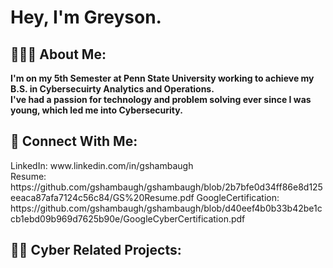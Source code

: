 <h1>Hey, I'm Greyson.
  
<h2>👱🏽‍♂️ About Me: </h2>
<b>I'm on my 5th Semester at Penn State University working to achieve my B.S. in Cybersecuirty Analytics and Operations.<br>
I've had a passion for technology and problem solving ever since I was young, which led me into Cybersecurity. </b>
<h2>📲 Connect With Me: </h2>
LinkedIn: www.linkedin.com/in/gshambaugh <br>
Resume: https://github.com/gshambaugh/gshambaugh/blob/2b7bfe0d34ff86e8d125eeaca87afa7124c56c84/GS%20Resume.pdf
GoogleCertification: https://github.com/gshambaugh/gshambaugh/blob/d40eef4b0b33b42be1ccb1ebd09b969d7625b90e/GoogleCyberCertification.pdf
<h2>👨‍💻 Cyber Related Projects: </h2>

